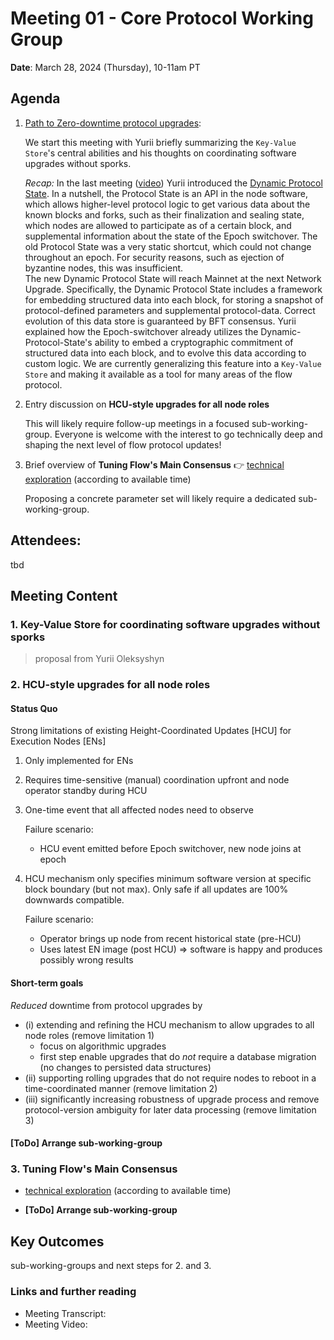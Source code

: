 # Meeting 01 - Core Protocol Working Group

**Date**: March 28, 2024 (Thursday), 10-11am PT

## Agenda 
1. [Path to Zero-downtime protocol upgrades](https://github.com/onflow/Flow-Working-Groups/tree/main/core_protocol_working_group#path-to-zero-downtime-protocol-upgrades):

   We start this meeting with Yurii briefly summarizing the `Key-Value Store`'s central abilities and his thoughts on coordinating software upgrades without sporks.

   _Recap:_ In the last meeting ([video](https://drive.google.com/file/d/1VSnVyZpxQuNhbqB_UFlG-_Im78G_yvod/view?usp=drive_link)) Yurii introduced
   the [Dynamic Protocol State](https://github.com/onflow/Flow-Working-Groups/tree/main/core_protocol_working_group#dynamic-protocol-state-as-a-foundation-for-threat-response-capabilities-eg-ban-slashed-node-revoke-compromised-keys-software-upgrades).
   In a nutshell, the Protocol State is an API in the node software, which allows higher-level protocol logic to get various data about the known blocks and forks,
   such as their finalization and sealing state, which nodes are allowed to participate as of a certain block, and supplemental information about the state of the Epoch switchover.
   The old Protocol State was a very static shortcut, which could not change throughout an epoch. For security reasons, such as ejection of byzantine nodes, this was insufficient.    
   The new Dynamic Protocol State will reach Mainnet at the next Network Upgrade. Specifically, the Dynamic Protocol State includes a framework for embedding structured data into each block,
   for storing a snapshot of protocol-defined parameters and supplemental protocol-data. Correct evolution of this data store is guaranteed by BFT consensus.
   Yurii explained how the Epoch-switchover already utilizes the Dynamic-Protocol-State's ability to embed a cryptographic commitment of structured data into each block,
   and to evolve this data according to custom logic. We are currently generalizing this feature into a `Key-Value Store` and making it available as a tool for many areas of the flow protocol.      

2. Entry discussion on **HCU-style upgrades for all node roles**

   This will likely require follow-up meetings in a focused sub-working-group. Everyone is welcome with the interest to go technically deep and shaping the next level of flow protocol updates!  

3. Brief overview of **Tuning Flow's Main Consensus** :point_right: [technical exploration](https://www.notion.so/flowfoundation/Cruise-Control-headroom-for-speedups-46dc17e07ae14462b03341e4432a907d?pvs=4) (according to available time)
   
   Proposing a concrete parameter set will likely require a dedicated sub-working-group. 

## Attendees:
tbd


## Meeting Content

### 1. Key-Value Store for coordinating software upgrades without sporks

> proposal from Yurii Oleksyshyn


### 2. HCU-style upgrades for all node roles

#### Status Quo
Strong limitations of existing Height-Coordinated Updates [HCU] for Execution Nodes [ENs]
1. Only implemented for ENs
2. Requires time-sensitive (manual) coordination upfront and node operator standby during HCU
3. One-time event that all affected nodes need to observe

   Failure scenario:
    * HCU event emitted before Epoch switchover, new node joins at epoch

4. HCU mechanism only specifies minimum software version at specific block boundary (but not max).
   Only safe if all updates are 100% downwards compatible.

   Failure scenario:
    * Operator brings up node from recent historical state (pre-HCU)
    * Uses latest EN image (post HCU)
      => software is happy and produces possibly wrong results

#### Short-term goals
_Reduced_ downtime from protocol upgrades by
* (i) extending and refining the HCU mechanism to allow upgrades to all node roles (remove limitation 1)
    * focus on algorithmic upgrades
    * first step enable upgrades that do _not_ require a database migration (no changes to persisted data structures)
* (ii) supporting rolling upgrades that do not require nodes to reboot in a time-coordinated manner (remove limitation 2)
* (iii) significantly increasing robustness of upgrade process and remove protocol-version ambiguity for later data processing (remove limitation 3)

#### [ToDo] Arrange sub-working-group

### 3. Tuning Flow's Main Consensus
* [technical exploration](https://www.notion.so/flowfoundation/Cruise-Control-headroom-for-speedups-46dc17e07ae14462b03341e4432a907d?pvs=4) (according to available time)

* **[ToDo] Arrange sub-working-group**



## Key Outcomes
sub-working-groups and next steps for 2. and 3. 



### Links and further reading
- Meeting Transcript: 
- Meeting Video:



